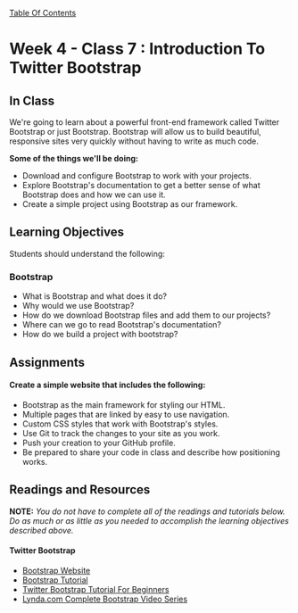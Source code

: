[Table Of Contents](readme.md)

# Week 4 - Class 7 : Introduction To Twitter Bootstrap

## In Class

We're going to learn about a powerful front-end framework called Twitter Bootstrap or just Bootstrap. Bootstrap will allow us to build beautiful, responsive sites very quickly without having to write as much code.

**Some of the things we'll be doing:**

- Download and configure Bootstrap to work with your projects.
- Explore Bootstrap's documentation to get a better sense of what Bootstrap does and how we can use it.
- Create a simple project using Bootstrap as our framework.

## Learning Objectives

Students should understand the following:

### Bootstrap

- What is Bootstrap and what does it do?
- Why would we use Bootstrap?
- How do we download Bootstrap files and add them to our projects?
- Where can we go to read Bootstrap's documentation?
- How do we build a project with bootstrap?

## Assignments

#### Create a simple website that includes the following:

- Bootstrap as the main framework for styling our HTML.
- Multiple pages that are linked by easy to use navigation.
- Custom CSS styles that work with Bootstrap's styles.
- Use Git to track the changes to your site as you work.
- Push your creation to your GitHub profile.
- Be prepared to share your code in class and describe how positioning works.

## Readings and Resources

**NOTE:** *You do not have to complete all of the readings and tutorials below. Do as much or as little as you needed to accomplish the learning objectives described above.* 

#### Twitter Bootstrap

- [Bootstrap Website](http://getbootstrap.com/)
- [Bootstrap Tutorial](http://www.revillweb.com/tutorials/bootstrap-tutorial/)
- [Twitter Bootstrap Tutorial For Beginners](http://www.tutorialrepublic.com/twitter-bootstrap-tutorial/)
- [Lynda.com Complete Bootstrap Video Series](https://www.youtube.com/watch?v=lS8Hr7Gt0iM&list=PLdGOU3qUduvVv8qCDz855zRZR7_IAX2RM)
